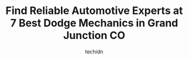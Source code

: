 ---
layout: ampstory
image: https://images.unsplash.com/photo-1630019210269-d0ebeee405f0?ixlib=rb-4.0.3&ixid=MnwxMjA3fDB8MHxwaG90by1wYWdlfHx8fGVufDB8fHx8&auto=format&fit=crop&w=640&h=853&q=80
author: techidn
featured: false
description: Experience the excellence of automotive service by visiting the 7 best Dodge Mechanic in Grand Junction CO, USA. With their expertise, attention to detail, and commitment to customer satisfa
title: Find Reliable Automotive Experts at 7 Best Dodge Mechanics in Grand Junction CO
cover:
   title: Find Reliable Automotive Experts at 7 Best Dodge Mechanics in Grand Junction CO
   subtitle: Rickpate
   background: https://images.unsplash.com/photo-1630019210269-d0ebeee405f0?ixlib=rb-4.0.3&ixid=MnwxMjA3fDB8MHxwaG90by1wYWdlfHx8fGVufDB8fHx8&auto=format&fit=crop&w=640&h=853&q=80

pages: 
 - layout: thirds
   top: <h1>#1 Antonellis Advanced Automotive</h1>
   bottom: "<p>I cant say enough good things about Eric and the team at Antonellis! Ive used them before for an issue with my car before so I had good faith that theyd be ab</p>"
   background: https://www.knot35.com/toplist/wp-content/uploads/2023/06/best-dodge-mechanic-1-in-grand-junction-co-1685834192.jpeg
   backgroundblur: true
 - layout: thirds
   top: <h1>#2 The Foreign Aid</h1>
   bottom: "<p>574 25 Rd, Grand Junction, CO 81505, United States</p>"
   background: https://www.knot35.com/toplist/wp-content/uploads/2023/06/best-dodge-mechanic-2-in-grand-junction-co-1685834193.jpeg
   cta:
      link: https://www.knot35.com/toplist/find-reliable-automotive-experts-at-7-best-dodge-mechanics-in-grand-junction-co/
      text: Find Reliable Automotive Experts at 7 Best Dodge Mechanics in Grand Junction CO
 - layout: thirds
   top: <h1>#3 Dare To Care Inc</h1>
   bottom: "<p>2914 North Ave, Grand Junction, CO 81504, United States</p>"
   background: https://www.knot35.com/toplist/wp-content/uploads/2023/06/best-dodge-mechanic-3-in-grand-junction-co-1685834193.jpeg
   cta:
      link: https://www.knot35.com/toplist/find-reliable-automotive-experts-at-7-best-dodge-mechanics-in-grand-junction-co/
      text: Find Reliable Automotive Experts at 7 Best Dodge Mechanics in Grand Junction CO
 - layout: thirds
   top: <h1>#4 Katz Automotive INC, Authorized GoodYear Dealer</h1>
   bottom: "<p>1359 Motor St, Grand Junction, CO 81505, United States</p>"
   background: https://images.unsplash.com/photo-1533998839656-76f5e4b2bccb?ixlib=rb-4.0.3&ixid=MnwxMjA3fDB8MHxwaG90by1wYWdlfHx8fGVufDB8fHx8&auto=format&fit=crop&w=640&h=853&q=80
   cta:
      link: https://www.knot35.com/toplist/find-reliable-automotive-experts-at-7-best-dodge-mechanics-in-grand-junction-co/
      text: Find Reliable Automotive Experts at 7 Best Dodge Mechanics in Grand Junction CO
 - layout: thirds
   top: <h1>#5 Family Auto Care and Transmission</h1>
   bottom: "<p>2871 North Ave, Grand Junction, CO 81501, United States</p>"
   background: https://images.unsplash.com/photo-1536745287225-21d689278fd1?ixlib=rb-4.0.3&ixid=MnwxMjA3fDB8MHxwaG90by1wYWdlfHx8fGVufDB8fHx8&auto=format&fit=crop&w=640&h=853&q=80
   cta:
      link: https://www.knot35.com/toplist/find-reliable-automotive-experts-at-7-best-dodge-mechanics-in-grand-junction-co/
      text: Find Reliable Automotive Experts at 7 Best Dodge Mechanics in Grand Junction CO
 - layout: thirds
   top: <h1>#6 Jeffs Automotive Service & Repair LLC</h1>
   bottom: "<p>490 28 1/4 Rd, Grand Junction, CO 81501, United States</p>"
   background: https://images.unsplash.com/photo-1534312527009-56c7016453e6?ixlib=rb-4.0.3&ixid=MnwxMjA3fDB8MHxwaG90by1wYWdlfHx8fGVufDB8fHx8&auto=format&fit=crop&w=640&h=853&q=80
   cta:
      link: https://www.knot35.com/toplist/find-reliable-automotive-experts-at-7-best-dodge-mechanics-in-grand-junction-co/
      text: Find Reliable Automotive Experts at 7 Best Dodge Mechanics in Grand Junction CO
 - layout: thirds
   top: <h1>#7 ASAP Auto Repair</h1>
   bottom: "<p>803 Ute Ave, Grand Junction, CO 81501, United States</p>"
   background: https://images.unsplash.com/photo-1597773150796-e5c14ebecbf5?ixlib=rb-4.0.3&ixid=MnwxMjA3fDB8MHxwaG90by1wYWdlfHx8fGVufDB8fHx8&auto=format&fit=crop&w=640&h=853&q=80
   cta:
      link: https://www.knot35.com/toplist/find-reliable-automotive-experts-at-7-best-dodge-mechanics-in-grand-junction-co/
      text: Find Reliable Automotive Experts at 7 Best Dodge Mechanics in Grand Junction CO
 - layout: thirds
   middle: Continue reading...
   background: https://images.unsplash.com/photo-1632260260864-caf7fde5ec36?ixlib=rb-4.0.3&ixid=MnwxMjA3fDB8MHxwaG90by1wYWdlfHx8fGVufDB8fHx8&auto=format&fit=crop&w=640&h=853&q=80
   cta:
      link: https://www.knot35.com/toplist/find-reliable-automotive-experts-at-7-best-dodge-mechanics-in-grand-junction-co/
      text: Find Reliable Automotive Experts at 7 Best Dodge Mechanics in Grand Junction CO
      
---